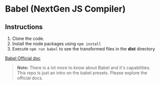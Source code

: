 # Babel (NextGen JS Compiler)

## Instructions

1.  Clone the code.
2.  Install the node packages using `npm install`
3.  Execute `npm run babel` to see the transformed files in the **dist** directory

[Babel Official doc](https://babeljs.io/docs/en/)

> **Note:** There is a lot more to know about Babel and it's capabilities. This repo is just an intro on the babel presets. Please explore the official docs.
